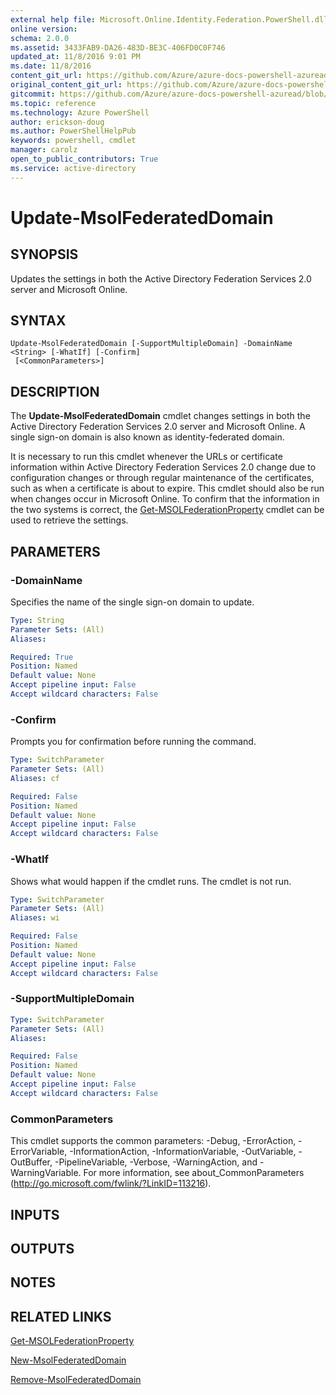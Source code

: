 ```yaml
---
external help file: Microsoft.Online.Identity.Federation.PowerShell.dll-Help.xml
online version:
schema: 2.0.0
ms.assetid: 3433FAB9-DA26-483D-BE3C-406FD0C0F746
updated_at: 11/8/2016 9:01 PM
ms.date: 11/8/2016
content_git_url: https://github.com/Azure/azure-docs-powershell-azuread/blob/live/Azure%20AD%20Cmdlets/MSOnline/v1/Update-MsolFederatedDomain.md
original_content_git_url: https://github.com/Azure/azure-docs-powershell-azuread/blob/live/Azure%20AD%20Cmdlets/MSOnline/v1/Update-MsolFederatedDomain.md
gitcommit: https://github.com/Azure/azure-docs-powershell-azuread/blob/2c57f1e6f7b36ad296f1b569969f9c974ec0e0c3/Azure%20AD%20Cmdlets/MSOnline/v1/Update-MsolFederatedDomain.md
ms.topic: reference
ms.technology: Azure PowerShell
author: erickson-doug
ms.author: PowerShellHelpPub
keywords: powershell, cmdlet
manager: carolz
open_to_public_contributors: True
ms.service: active-directory
---
```


# Update-MsolFederatedDomain

## SYNOPSIS
Updates the settings in both the Active Directory Federation Services 2.0 server and Microsoft Online.

## SYNTAX

```
Update-MsolFederatedDomain [-SupportMultipleDomain] -DomainName <String> [-WhatIf] [-Confirm]
 [<CommonParameters>]
```

## DESCRIPTION
The **Update-MsolFederatedDomain** cmdlet changes settings in both the Active Directory Federation Services 2.0 server and Microsoft Online.
A single sign-on domain is also known as identity-federated domain.

It is necessary to run this cmdlet whenever the URLs or certificate information within Active Directory Federation Services 2.0 change due to configuration changes or through regular maintenance of the certificates, such as when a certificate is about to expire.
This cmdlet should also be run when changes occur in Microsoft Online.
To confirm that the information in the two systems is correct, the [Get-MSOLFederationProperty](./Get-MSOLFederationProperty.md) cmdlet can be used to retrieve the settings.

## PARAMETERS

### -DomainName
Specifies the name of the single sign-on domain to update.

```yaml
Type: String
Parameter Sets: (All)
Aliases:

Required: True
Position: Named
Default value: None
Accept pipeline input: False
Accept wildcard characters: False
```

### -Confirm
Prompts you for confirmation before running the command.

```yaml
Type: SwitchParameter
Parameter Sets: (All)
Aliases: cf

Required: False
Position: Named
Default value: None
Accept pipeline input: False
Accept wildcard characters: False
```

### -WhatIf
Shows what would happen if the cmdlet runs.
The cmdlet is not run.

```yaml
Type: SwitchParameter
Parameter Sets: (All)
Aliases: wi

Required: False
Position: Named
Default value: None
Accept pipeline input: False
Accept wildcard characters: False
```

### -SupportMultipleDomain


```yaml
Type: SwitchParameter
Parameter Sets: (All)
Aliases:

Required: False
Position: Named
Default value: None
Accept pipeline input: False
Accept wildcard characters: False
```

### CommonParameters
This cmdlet supports the common parameters: -Debug, -ErrorAction, -ErrorVariable, -InformationAction, -InformationVariable, -OutVariable, -OutBuffer, -PipelineVariable, -Verbose, -WarningAction, and -WarningVariable. For more information, see about_CommonParameters (http://go.microsoft.com/fwlink/?LinkID=113216).

## INPUTS

## OUTPUTS

## NOTES

## RELATED LINKS
[Get-MSOLFederationProperty](xref:MSOnline/v1/Get-MSOLFederationProperty.md)

[New-MsolFederatedDomain](xref:MSOnline/v1/New-MsolFederatedDomain.md)

[Remove-MsolFederatedDomain](xref:MSOnline/v1/Remove-MsolFederatedDomain.md)
